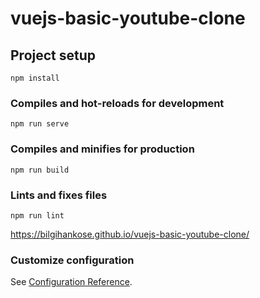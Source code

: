 # vuejs-basic-youtube-clone

## Project setup
```
npm install
```

### Compiles and hot-reloads for development
```
npm run serve
```

### Compiles and minifies for production
```
npm run build
```

### Lints and fixes files
```
npm run lint
```

https://bilgihankose.github.io/vuejs-basic-youtube-clone/

### Customize configuration
See [Configuration Reference](https://cli.vuejs.org/config/).
